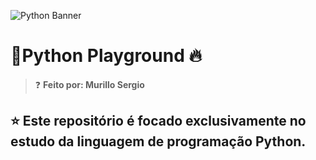 ![Python Banner](https://res.cloudinary.com/dtjjgiitl/image/upload/q_auto:good,f_auto,fl_progressive/v1752179618/pwrt7boorh5sf3ddch7p.jpg)

# 📁Python Playground 🔥

> ❓ **Feito por: Murillo Sergio**

## ⭐ Este repositório é focado exclusivamente no estudo da linguagem de programação Python.

